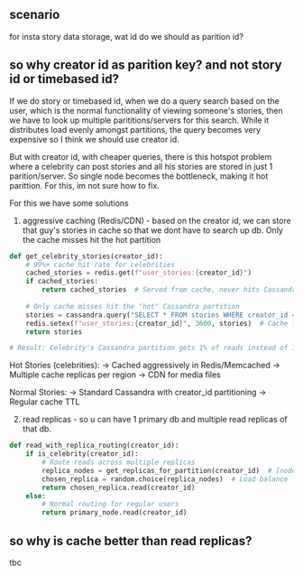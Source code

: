 ## scenario
for insta story data storage, wat id do we should as parition id?

## so why creator id as parition key? and not story id or timebased id?
If we do story or timebased id, when we do a query search based on the user, which is the normal functionality of viewing someone's stories, then we have to look up multiple parititions/servers for this search. While it distributes load evenly amongst partitions, the query becomes very expensive so I think we should use creator id.

But with creator id, with cheaper queries, there is this hotspot problem where a celebrity can post stories and all his stories are stored in just 1 parition/server. So single node becomes the bottleneck, making it hot parittion. For this, im not sure how to fix.

For this we have some solutions
1) aggressive caching (Redis/CDN) - based on the creator id, we can store that guy's stories in cache so that we dont have to search up db. Only the cache misses hit the hot partition
```py
def get_celebrity_stories(creator_id):
    # 99%+ cache hit rate for celebrities
    cached_stories = redis.get(f"user_stories:{creator_id}")
    if cached_stories:
        return cached_stories  # Served from cache, never hits Cassandra
    
    # Only cache misses hit the "hot" Cassandra partition
    stories = cassandra.query("SELECT * FROM stories WHERE creator_id = ?", creator_id)
    redis.setex(f"user_stories:{creator_id}", 3600, stories)  # Cache for 1 hour
    return stories

# Result: Celebrity's Cassandra partition gets 1% of reads instead of 100%
```

Hot Stories (celebrities): 
→ Cached aggressively in Redis/Memcached
→ Multiple cache replicas per region
→ CDN for media files

Normal Stories:
→ Standard Cassandra with creator_id partitioning
→ Regular cache TTL

2) read replicas - so u can have 1 primary db and multiple read replicas of that db. 
```py
def read_with_replica_routing(creator_id):
    if is_celebrity(creator_id):
        # Route reads across multiple replicas
        replica_nodes = get_replicas_for_partition(creator_id)  # [node1, node2, node3]
        chosen_replica = random.choice(replica_nodes)  # Load balance
        return chosen_replica.read(creator_id)
    else:
        # Normal routing for regular users
        return primary_node.read(creator_id)
```

## so why is cache better than read replicas?
tbc 
